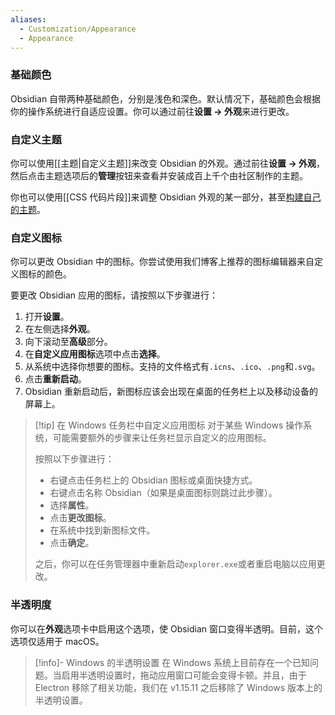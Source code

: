 ```yaml
---
aliases:
  - Customization/Appearance
  - Appearance
---
```


### 基础颜色

Obsidian 自带两种基础颜色，分别是浅色和深色。默认情况下，基础颜色会根据你的操作系统进行自适应设置。你可以通过前往**设置 → 外观**来进行更改。

### 自定义主题

你可以使用[[主题|自定义主题]]来改变 Obsidian 的外观。通过前往**设置 → 外观**，然后点击主题选项后的**管理**按钮来查看并安装成百上千个由社区制作的主题。

你也可以使用[[CSS 代码片段]]来调整 Obsidian 外观的某一部分，甚至[构建自己的主题](https://docs.obsidian.md/Themes/App+themes/Build+a+theme)。

### 自定义图标

你可以更改 Obsidian 中的图标。你尝试使用我们博客上推荐的图标编辑器来自定义图标的颜色。

要更改 Obsidian 应用的图标，请按照以下步骤进行：

1. 打开**设置**。
2. 在左侧选择**外观**。
3. 向下滚动至**高级**部分。
4. 在**自定义应用图标**选项中点击**选择**。
5. 从系统中选择你想要的图标。支持的文件格式有`.icns`、`.ico`、`.png`和`.svg`。
6. 点击**重新启动**。
7. Obsidian 重新启动后，新图标应该会出现在桌面的任务栏上以及移动设备的屏幕上。

> [!tip] 在 Windows 任务栏中自定义应用图标
> 对于某些 Windows 操作系统，可能需要额外的步骤来让任务栏显示自定义的应用图标。
> 
> 按照以下步骤进行：
> - 右键点击任务栏上的 Obsidian 图标或桌面快捷方式。
> - 右键点击名称 Obsidian（如果是桌面图标则跳过此步骤）。
> - 选择**属性**。
> - 点击**更改图标**。
> - 在系统中找到新图标文件。
> - 点击**确定**。
> 
> 之后，你可以在任务管理器中重新启动`explorer.exe`或者重启电脑以应用更改。

### 半透明度

你可以在**外观**选项卡中启用这个选项，使 Obsidian 窗口变得半透明。目前，这个选项仅适用于  macOS。

> [!info]- Windows 的半透明设置
> 在 Windows 系统上目前存在一个已知问题。当启用半透明设置时，拖动应用窗口可能会变得卡顿。并且，由于 Electron 移除了相关功能，我们在 v1.15.11 之后移除了 Windows 版本上的半透明设置。
